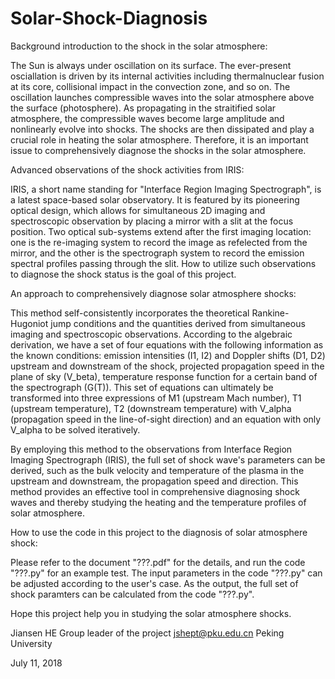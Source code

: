 # Solar-Shock-Diagnosis

Background introduction to the shock in the solar atmosphere:

The Sun is always under oscillation on its surface. The ever-present osciallation is driven by its internal activities including thermalnuclear fusion at its core, collisional impact in the convection zone, and so on.
The oscillation launches compressible waves into the solar atmosphere above the surface (photosphere). As propagating in the straitified solar atmosphere, the compressible waves become large amplitude and nonlinearly evolve into shocks. The shocks are then dissipated and play a crucial role in heating the solar atmosphere. Therefore, it is an important issue to comprehensively diagnose the shocks in the solar atmosphere.


Advanced observations of the shock activities from IRIS:

IRIS, a short name standing for "Interface Region Imaging Spectrograph", is a latest space-based solar observatory. It is featured by its pioneering optical design, which allows for simultaneous 2D imaging and spectroscopic observation by placing a mirror with a slit at the focus position. Two optical sub-systems extend after the first imaging location: one is the re-imaging system to record the image as refelected from the mirror, and the other is the spectrograph system to record the emission spectral profiles passing through the slit. How to utilize such observations to diagnose the shock status is the goal of this project.


An approach to comprehensively diagnose solar atmosphere shocks:

This method self-consistently incorporates the theoretical Rankine-Hugoniot jump conditions and the quantities derived from simultaneous imaging and spectroscopic observations. According to the algebraic derivation, we have a set of four equations with the following information as the known conditions: emission intensities (I1, I2) and Doppler shifts (D1, D2) upstream and downstream of the shock, projected propagation speed in the plane of sky (V_beta), temperature response function for a certain band of the spectrograph (G(T)). This set of equations can ultimately be transformed into three expressions of M1 (upstream Mach number), T1 (upstream temperature), T2 (downstream temperature) with V_alpha (propagation speed in the line-of-sight direction) and an equation with only V_alpha to be solved iteratively. 

By employing this method to the observations from Interface Region Imaging Spectrograph (IRIS), the full set of shock wave's parameters can be derived, such as the bulk velocity and temperature of the plasma in the upstream and downstream, the propagation speed and direction. This method provides an effective tool in comprehensive diagnosing shock waves and thereby studying the heating and the temperature profiles of solar atmosphere.


How to use the code in this project to the diagnosis of solar atmosphere shock:

Please refer to the document "???.pdf" for the details, and run the code "???.py" for an example test. The input parameters in the code "???.py" can be adjusted according to the user's case. As the output, the full set of shock paramters can be calculated from the code "???.py".

Hope this project help you in studying the solar atmosphere shocks.


Jiansen HE
Group leader of the project
jshept@pku.edu.cn
Peking University

July 11, 2018


